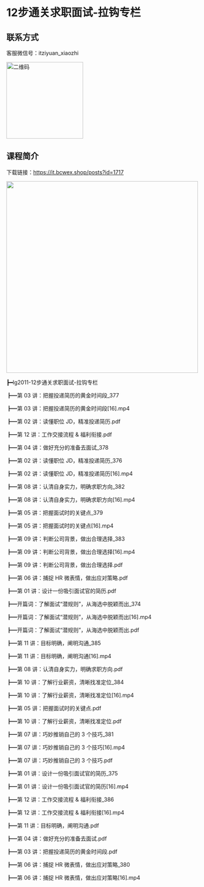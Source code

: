 # 12步通关求职面试-拉钩专栏

## 联系方式

客服微信号：itziyuan_xiaozhi

<img src="https://ziyuanyun.oss-cn-guangzhou.aliyuncs.com/common/20240614073449/666b82192834a.jpg" width="200" height="200" alt="二维码">

## 课程简介

下载链接：https://it.bcwex.shop/posts?id=1717

<img src="https://ziyuanyun.oss-cn-guangzhou.aliyuncs.com/yun/20240515183517/66448fe595c8c.jpg" width="500" alt="">

  ┣━lg2011-12步通关求职面试-拉钩专栏

 ┣━第 03 讲：把握投递简历的黄金时间段_377

 ┣━第 03 讲：把握投递简历的黄金时间段[16].mp4

 ┣━第 02 讲：读懂职位 JD，精准投递简历.pdf

 ┣━第 12 讲：工作交接流程 &amp; 福利衔接.pdf

 ┣━第 04 讲：做好充分的准备去面试_378

 ┣━第 02 讲：读懂职位 JD，精准投递简历_376

 ┣━第 02 讲：读懂职位 JD，精准投递简历[16].mp4

 ┣━第 08 讲：认清自身实力，明确求职方向_382

 ┣━第 08 讲：认清自身实力，明确求职方向[16].mp4

 ┣━第 05 讲：把握面试时的关键点_379

 ┣━第 05 讲：把握面试时的关键点[16].mp4

 ┣━第 09 讲：判断公司背景，做出合理选择_383

 ┣━第 09 讲：判断公司背景，做出合理选择[16].mp4

 ┣━第 09 讲：判断公司背景，做出合理选择.pdf

 ┣━第 06 讲：捕捉 HR 微表情，做出应对策略.pdf

 ┣━第 01 讲：设计一份吸引面试官的简历.pdf

 ┣━开篇词：了解面试“潜规则”，从海选中脱颖而出_374

 ┣━开篇词：了解面试“潜规则”，从海选中脱颖而出[16].mp4

 ┣━开篇词：了解面试“潜规则”，从海选中脱颖而出.pdf

 ┣━第 11 讲：目标明确，阐明沟通_385

 ┣━第 11 讲：目标明确，阐明沟通[16].mp4

 ┣━第 08 讲：认清自身实力，明确求职方向.pdf

 ┣━第 10 讲：了解行业薪资，清晰找准定位_384

 ┣━第 10 讲：了解行业薪资，清晰找准定位[16].mp4

 ┣━第 05 讲：把握面试时的关键点.pdf

 ┣━第 10 讲：了解行业薪资，清晰找准定位.pdf

 ┣━第 07 讲：巧妙推销自己的 3 个技巧_381

 ┣━第 07 讲：巧妙推销自己的 3 个技巧[16].mp4

 ┣━第 07 讲：巧妙推销自己的 3 个技巧.pdf

 ┣━第 01 讲：设计一份吸引面试官的简历_375

 ┣━第 01 讲：设计一份吸引面试官的简历[16].mp4

 ┣━第 12 讲：工作交接流程 &amp; 福利衔接_386

 ┣━第 12 讲：工作交接流程 &amp; 福利衔接[16].mp4

 ┣━第 11 讲：目标明确，阐明沟通.pdf

 ┣━第 04 讲：做好充分的准备去面试.pdf

 ┣━第 03 讲：把握投递简历的黄金时间段.pdf

 ┣━第 06 讲：捕捉 HR 微表情，做出应对策略_380

 ┣━第 06 讲：捕捉 HR 微表情，做出应对策略[16].mp4

  
